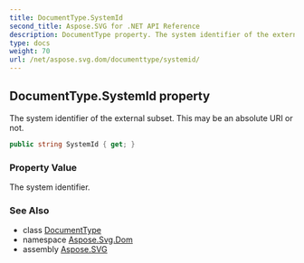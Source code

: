 ```yaml
---
title: DocumentType.SystemId
second_title: Aspose.SVG for .NET API Reference
description: DocumentType property. The system identifier of the external subset. This may be an absolute URI or not
type: docs
weight: 70
url: /net/aspose.svg.dom/documenttype/systemid/
---
```

## DocumentType.SystemId property

The system identifier of the external subset. This may be an absolute URI or not.

```csharp
public string SystemId { get; }
```

### Property Value

The system identifier.

### See Also

* class [DocumentType](../)
* namespace [Aspose.Svg.Dom](../../documenttype/)
* assembly [Aspose.SVG](../../../)
